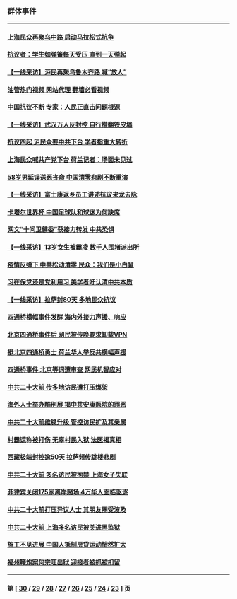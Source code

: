 ### 群体事件
---
#### [上海民众再聚乌中路 启动马拉松式抗争](../../pages/ncid279/n13874232.md?11281245) 
#### [抗议者：学生如弹簧每天受压 直到一天弹起](../../pages/ncid279/n13874234.md?11281245) 
#### [【一线采访】沪民再聚乌鲁木齐路 喊“放人”](../../pages/ncid279/n13874180.md?11281245) 
#### [油管热门视频 网站代理 翻墙必看视频](http://138.2.39.72:81/youtube.html?epic-marker?11281245)
#### [中国抗议不断 专家：人民正直击问题根源](../../pages/ncid279/n13874135.md?11281245) 
#### [【一线采访】武汉万人反封控 自行推翻铁皮墙](../../pages/ncid279/n13874137.md?11281245) 
#### [抗议四起 沪民众要中共下台 学者指重大转折](../../pages/ncid279/n13873869.md?11281245) 
#### [上海民众喊共产党下台 荷兰记者：场面未见过](../../pages/ncid279/n13873853.md?11281245) 
#### [58岁男延误送医丧命 中国清零悲剧不断重演](../../pages/ncid279/n13873232.md?11281245) 
#### [【一线采访】富士康返乡员工讲述抗议来龙去脉](../../pages/ncid279/n13872845.md?11281245) 
#### [卡塔尔世界杯 中国足球队和球迷为何缺席](../../pages/ncid279/n13872447.md?11281245) 
#### [网文“十问卫健委”获接力转发 中共恐惧](../../pages/ncid279/n13871038.md?11281245) 
#### [【一线采访】13岁女生被霸凌 数千人围堵派出所](../../pages/ncid279/n13870140.md?11281245) 
#### [疫情反弹下 中共松动清零 民众：我们是小白鼠](../../pages/ncid279/n13869278.md?11281245) 
#### [习在保党还是党利用习 美学者吁认清中共本质](../../pages/ncid279/n13857367.md?11281245) 
#### [【一线采访】拉萨封80天 多地民众抗议](../../pages/ncid279/n13853861.md?11281245) 
#### [四通桥横幅事件发酵 海内外接力声援、响应](../../pages/ncid279/n13849373.md?11281245) 
#### [北京四通桥事件后 网民被传唤要求卸载VPN](../../pages/ncid279/n13847833.md?11281245) 
#### [挺北京四通桥勇士 荷兰华人举反共横幅声援](../../pages/ncid279/n13846812.md?11281245) 
#### [四通桥事件 北京等词遭审查 网民机智应对](../../pages/ncid279/n13845578.md?11281245) 
#### [中共二十大前 传多地访民遭打压绑架](../../pages/ncid279/n13843740.md?11281245) 
#### [海外人士举办酷刑展 揭中共安康医院的罪恶](../../pages/ncid279/n13842499.md?11281245) 
#### [中共二十大前维稳升级 管控访民扩及其亲属](../../pages/ncid279/n13842240.md?11281245) 
#### [村霸谎称被打伤 无辜村民入狱 法医揭真相](../../pages/ncid279/n13838149.md?11281245) 
#### [西藏极端封控逾50天 拉萨频传跳楼悲剧](../../pages/ncid279/n13836551.md?11281245) 
#### [中共二十大前 多名访民被拘禁 上海女子失联](../../pages/ncid279/n13834363.md?11281245) 
#### [菲律宾关闭175家离岸赌场 4万华人面临驱逐](../../pages/ncid279/n13833169.md?11281245) 
#### [中共二十大前打压异议人士 其朋友圈受波及](../../pages/ncid279/n13833136.md?11281245) 
#### [中共二十大前 上海多名访民被关进黑监狱](../../pages/ncid279/n13829500.md?11281245) 
#### [施工不见进展 中国人抵制房贷运动悄然扩大](../../pages/ncid279/n13828435.md?11281245) 
#### [福州鞭炮案何宗旺出狱 迎接者被抓被扣留](../../pages/ncid279/n13824304.md?11281245) 

---
#### 第 [ [30](./30.md?11281245) / [29](./29.md?11281245) / [28](./28.md?11281245) / [27](./27.md?11281245) / [26](./26.md?11281245) / [25](./25.md?11281245) / [24](./24.md?11281245) / [23](./23.md?11281245) ] 页
